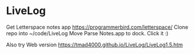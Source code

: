 # LiveLog
Get Letterspace notes app https://programmerbird.com/letterspace/
Clone repo into ~/code/LiveLog
Move Parse Notes.app to dock. Click it :)


Also try Web version https://tmad4000.github.io/LiveLog/LiveLog1.5.htm
